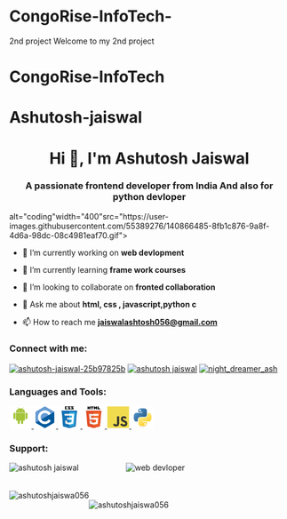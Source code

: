 # CongoRise-InfoTech-
2nd project
Welcome to my 2nd project
# CongoRise-InfoTech
# Ashutosh-jaiswal
<h1 align="center">Hi 👋, I'm Ashutosh Jaiswal</h1>
<h3 align="center">A passionate frontend developer from India And also for python devloper</h3>
<img align="right"> alt="coding"width="400"src="https://user-images.githubusercontent.com/55389276/140866485-8fb1c876-9a8f-4d6a-98dc-08c4981eaf70.gif"> 

- 🔭 I’m currently working on **web devlopment**

- 🌱 I’m currently learning **frame work courses**

- 👯 I’m looking to collaborate on **fronted collaboration**

- 💬 Ask me about **html, css , javascript,python c**

- 📫 How to reach me **jaiswalashtosh056@gmail.com**

<h3 align="left">Connect with me:</h3>
<p align="left">
<a href="https://linkedin.com/in/ashutosh-jaiswal-25b97825b" target="blank"><img align="center" src="https://raw.githubusercontent.com/rahuldkjain/github-profile-readme-generator/master/src/images/icons/Social/linked-in-alt.svg" alt="ashutosh-jaiswal-25b97825b" height="30" width="40" /></a>
<a href="https://fb.com/ashutosh jaiswal" target="blank"><img align="center" src="https://raw.githubusercontent.com/rahuldkjain/github-profile-readme-generator/master/src/images/icons/Social/facebook.svg" alt="ashutosh jaiswal" height="30" width="40" /></a>
<a href="https://instagram.com/night_dreamer_ash" target="blank"><img align="center" src="https://raw.githubusercontent.com/rahuldkjain/github-profile-readme-generator/master/src/images/icons/Social/instagram.svg" alt="night_dreamer_ash" height="30" width="40" /></a>
</p>

<h3 align="left">Languages and Tools:</h3>
<p align="left"> <a href="https://developer.android.com" target="_blank" rel="noreferrer"> <img src="https://raw.githubusercontent.com/devicons/devicon/master/icons/android/android-original-wordmark.svg" alt="android" width="40" height="40"/> </a> <a href="https://www.cprogramming.com/" target="_blank" rel="noreferrer"> <img src="https://raw.githubusercontent.com/devicons/devicon/master/icons/c/c-original.svg" alt="c" width="40" height="40"/> </a> <a href="https://www.w3schools.com/css/" target="_blank" rel="noreferrer"> <img src="https://raw.githubusercontent.com/devicons/devicon/master/icons/css3/css3-original-wordmark.svg" alt="css3" width="40" height="40"/> </a> <a href="https://www.w3.org/html/" target="_blank" rel="noreferrer"> <img src="https://raw.githubusercontent.com/devicons/devicon/master/icons/html5/html5-original-wordmark.svg" alt="html5" width="40" height="40"/> </a> <a href="https://developer.mozilla.org/en-US/docs/Web/JavaScript" target="_blank" rel="noreferrer"> <img src="https://raw.githubusercontent.com/devicons/devicon/master/icons/javascript/javascript-original.svg" alt="javascript" width="40" height="40"/> </a> <a href="https://www.python.org" target="_blank" rel="noreferrer"> <img src="https://raw.githubusercontent.com/devicons/devicon/master/icons/python/python-original.svg" alt="python" width="40" height="40"/> </a> </p>

<h3 align="left">Support:</h3>
<p><a href="https://www.buymeacoffee.com/ashutosh jaiswal"> <img align="left" src="https://cdn.buymeacoffee.com/buttons/v2/default-yellow.png" height="50" width="210" alt="ashutosh jaiswal" /></a><a href="https://ko-fi.com/web devloper"> <img align="left" src="https://cdn.ko-fi.com/cdn/kofi3.png?v=3" height="50" width="210" alt="web devloper" /></a></p><br><br>

<p><img align="left" src="https://github-readme-stats.vercel.app/api/top-langs?username=ashutoshjaiswa056&show_icons=true&locale=en&layout=compact" alt="ashutoshjaiswa056" /></p>

<p>&nbsp;<img align="center" src="https://github-readme-stats.vercel.app/api?username=ashutoshjaiswa056&show_icons=true&locale=en" alt="ashutoshjaiswa056" /></p>

